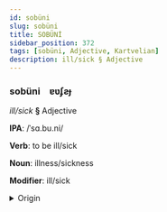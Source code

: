 ```yaml
---
id: sobüni
slug: sobüni
title: SOBÜNİ
sidebar_position: 372
tags: [sobüni, Adjective, Kartvelian]
description: ill/sick § Adjective
---
```


### sobüni&emsp;<span kind="abugida">ɐʋʄƨɟ</span>

*ill/sick* **§** Adjective

**IPA**: /ˈsɑ.bu.ni/

**Verb**: to be ill/sick

**Noun**: illness/sickness

**Modifier**: ill/sick

<details>
    <summary>Origin</summary>
    Laz ზაბუნი zabuni /zabuni/<br/>
    <em>Kartvelian Language Family</em>
</details>